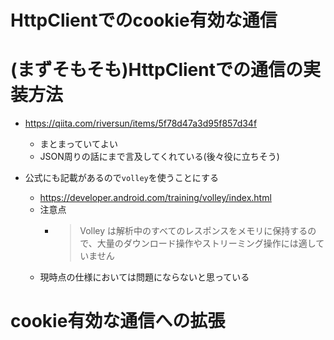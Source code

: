 # HttpClientでのcookie有効な通信

# (まずそもそも)HttpClientでの通信の実装方法

* https://qiita.com/riversun/items/5f78d47a3d95f857d34f
   * まとまっていてよい
   * JSON周りの話にまで言及してくれている(後々役に立ちそう)

* 公式にも記載があるので`volley`を使うことにする
   * https://developer.android.com/training/volley/index.html
   * 注意点
      * > Volley は解析中のすべてのレスポンスをメモリに保持するので、大量のダウンロード操作やストリーミング操作には適していません
   * 現時点の仕様においては問題にならないと思っている

# cookie有効な通信への拡張

